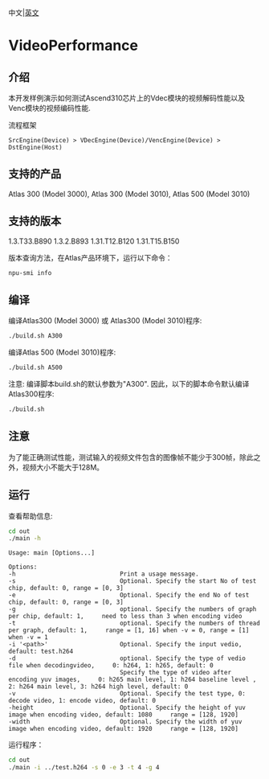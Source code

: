 中文|[英文](README.md)
# VideoPerformance

## 介绍

本开发样例演示如何测试Ascend310芯片上的Vdec模块的视频解码性能以及Venc模块的视频编码性能.

流程框架

    SrcEngine(Device) > VDecEngine(Device)/VencEngine(Device) > DstEngine(Host)

## 支持的产品

Atlas 300 (Model 3000), Atlas 300 (Model 3010), Atlas 500 (Model 3010)

## 支持的版本

1.3.T33.B890 1.3.2.B893 1.31.T12.B120 1.31.T15.B150

版本查询方法，在Atlas产品环境下，运行以下命令：
```bash
npu-smi info
```

## 编译

编译Atlas300 (Model 3000) 或 Atlas300 (Model 3010)程序:
```bash
./build.sh A300
```

编译Atlas 500 (Model 3010)程序:
```bash
./build.sh A500
```

注意: 编译脚本build.sh的默认参数为"A300". 因此，以下的脚本命令默认编译Atlas300程序:
```bash
./build.sh 
```


## 注意

为了能正确测试性能，测试输入的视频文件包含的图像帧不能少于300帧，除此之外，视频大小不能大于128M。

## 运行

查看帮助信息:
```bash
cd out
./main -h
```
    Usage: main [Options...]

    Options:
    -h                             Print a usage message.
    -s                             Optional. Specify the start No of test chip, default: 0, range = [0, 3]
    -e                             Optional. Specify the end No of test chip, default: 0, range = [0, 3]
    -g                             optional. Specify the numbers of graph per chip, default: 1,     need to less than 3 when encoding video
    -t                             optional. Specify the numbers of thread per graph, default: 1,     range = [1, 16] when -v = 0, range = [1] when -v = 1
    -i '<path>'                    Optional. Specify the input vedio, default: test.h264
    -d                             optional. Specify the type of vedio file when decodingvideo,     0: h264, 1: h265, default: 0
                                   Specify the type of video after encoding yuv images,     0: h265 main level, 1: h264 baseline level , 2: h264 main level, 3: h264 high level, default: 0
    -v                             Optional. Specify the test type, 0: decode video, 1: encode video, default: 0
    -height                        Optional. Specify the height of yuv image when encoding video, default: 1080     range = [128, 1920]
    -width                         Optional. Specify the width of yuv image when encoding video, default: 1920     range = [128, 1920]
运行程序：

```bash
cd out
./main -i ../test.h264 -s 0 -e 3 -t 4 -g 4
```
